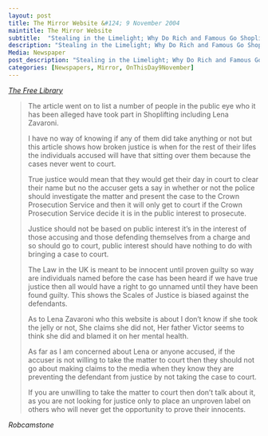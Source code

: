 ```yaml
---
layout: post
title: The Mirror Website &#124; 9 November 2004
maintitle: The Mirror Website
subtitle:  "Stealing in the Limelight; Why Do Rich and Famous Go Shoplifting?"
description: "Stealing in the Limelight; Why Do Rich and Famous Go Shoplifting?"
Media: Newspaper
post_description: "Stealing in the Limelight; Why Do Rich and Famous Go Shoplifting?"
categories: [Newspapers, Mirror, OnThisDay9November]
---
```


<cite><a href="https://www.thefreelibrary.com/Stealing+IN+THE+limelight%3b+WHY+DO+RICH+AND+FAMOUS+GO+SHOPLIFTING%3f-a0124315955">The Free Library</a></cite>

<blockquote>
  <p>The article went on to list a number of people in the public eye who it has been alleged have took part in Shoplifting including Lena Zavaroni.</p>

  <p>I have no way of knowing if any of them did take anything or not but this article shows how broken justice is when for the rest of their lifes the individuals accused will have that sitting over them because the cases never went to court.</p>

  <p>True justice would mean that they would get their day in court to clear their name but no the accuser gets a say in whether or not the police should investigate the matter and present the case to the Crown Prosecution Service and then it will only get to court if the Crown Prosecution Service decide it is in the public interest to prosecute.</p>

  <p>Justice should not be based on public interest it’s in the interest of those accusing and those defending themselves from a charge and so should go to court, public interest should have nothing to do with bringing a case to court.</p>

  <p>The Law in the UK is meant to be innocent until proven guilty so way are individuals named before the case has been heard if we have true justice then all would have a right to go unnamed until they have been found guilty. This shows the Scales of Justice is biased against the defendants.</p>

  <p>As to Lena Zavaroni who this website is about I don’t know if she took the jelly or not, She claims she did not, Her father Victor seems to think she did and blamed it on her mental health.</p>

  <p>As far as I am concerned about Lena or anyone accused, if the accuser is not willing to take the matter to court then they should not go about making claims to the media when they know they are preventing the defendant from justice by not taking the case to court.</p>

  <p>If you are unwilling to take the matter to court then don’t talk about it, as you are not looking for justice only to place an unproven label on others who will never get the opportunity to prove their innocents.</p>
</blockquote>

<p><cite>Robcamstone</cite></p>

